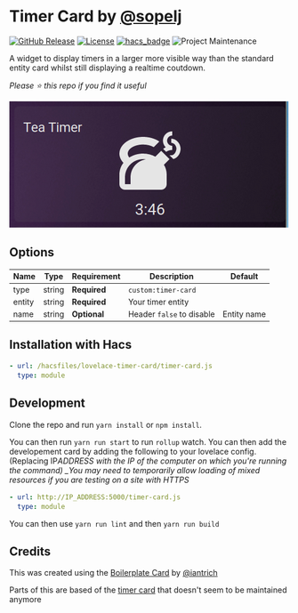 # Timer Card by [@sopelj](https://www.github.com/sopelj)

[![GitHub Release](https://img.shields.io/github/release/sopelj/lovelace-timer-card.svg?style=for-the-badge)](https://github.com/sopelj/lovelace-timer-card/releases)
[![License](https://img.shields.io/github/license/sopelj/lovelace-timer-card.svg?style=for-the-badge)](LICENSE.md)
[![hacs_badge](https://img.shields.io/badge/HACS-Default-orange.svg?style=for-the-badge)](https://github.com/custom-components/hacs)
![Project Maintenance](https://img.shields.io/maintenance/yes/2020.svg?style=for-the-badge)

A widget to display timers in a larger more visible way than the standard entity card whilst still displaying a realtime coutdown.

_Please ⭐️ this repo if you find it useful_

![Example](./example.png)

## Options

| Name   | Type   | Requirement  | Description                      | Default     |
| ------ | ------ | ------------ | -------------------------------- | ----------- |
| type   | string | **Required** | `custom:timer-card`              |             |
| entity | string | **Required** | Your timer entity                |             |
| name   | string | **Optional** | Header `false` to disable        | Entity name |

## Installation with Hacs

```yaml
- url: /hacsfiles/lovelace-timer-card/timer-card.js
  type: module
```

## Development

Clone the repo and run `yarn install` or `npm install`.

You can then run `yarn run start` to run `rollup` watch. You can then add the developement card by adding the following to your lovelace config. (Replacing IP*ADDRESS with the IP of the computer on which you're running the command) \_You may need to temporarily allow loading of mixed resources if you are testing on a site with HTTPS*

```yaml
- url: http://IP_ADDRESS:5000/timer-card.js
  type: module
```

You can then use `yarn run lint` and then `yarn run build`

## Credits

This was created using the [Boilerplate Card](https://github.com/custom-cards/boilerplate-card) by [@iantrich](https://www.github.com/iantrich)

Parts of this are based of the [timer card](https://github.com/custom-cards/timer-card) that doesn't seem to be maintained anymore
